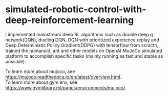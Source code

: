# simulated-robotic-control-with-deep-reinforcement-learning

I implemented mainstream deep RL algorithms such as double deep q network(DQN), dueling DQN, DQN with prioritized experience replay and Deep Deterministic Policy Gradient(DDPG) with tensorflow from scracth, trained the humanoid, ant and other models on OpenAI MuJoCo simulated platform to accomplish specific tasks (mainly running as fast and stable as possible).

To learn more about mujoco, see https://mujoco.readthedocs.io/en/latest/overview.html.  
To learn more about gym env, see https://www.gymlibrary.ml/pages/environments/mujoco/.
